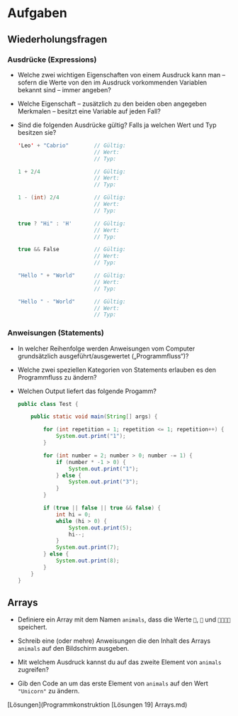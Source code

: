 # Aufgaben

## Wiederholungsfragen

### Ausdrücke (Expressions)

- Welche zwei wichtigen Eigenschaften von einem Ausdruck kann man – sofern die Werte von den im Ausdruck vorkommenden Variablen bekannt sind – immer angeben?

- Welche Eigenschaft – zusätzlich zu den beiden oben angegeben Merkmalen – besitzt eine Variable auf jeden Fall?

- Sind die folgenden Ausdrücke gültig? Falls ja welchen Wert und Typ besitzen sie?

  ```java
  'Leo' + "Cabrio"        // Gültig:
                          // Wert:
                          // Typ:

  1 + 2/4                 // Gültig:
                          // Wert:
                          // Typ:

  1 - (int) 2/4           // Gültig:
                          // Wert:
                          // Typ:

  true ? "Hi" : 'H'       // Gültig:
                          // Wert:
                          // Typ:

  true && False           // Gültig:
                          // Wert:
                          // Typ:

  "Hello " + "World"      // Gültig:
                          // Wert:
                          // Typ:

  "Hello " - "World"      // Gültig:
                          // Wert:
                          // Typ:
  ```

### Anweisungen (Statements)

- In welcher Reihenfolge werden Anweisungen vom Computer grundsätzlich ausgeführt/ausgewertet („Programmfluss“)?

- Welche zwei speziellen Kategorien von Statements erlauben es  den Programmfluss zu ändern?

- Welchen Output liefert das folgende Progamm?

  ```java
  public class Test {

      public static void main(String[] args) {

          for (int repetition = 1; repetition <= 1; repetition++) {
              System.out.print("1");
          }

          for (int number = 2; number > 0; number -= 1) {
              if (number * -1 > 0) {
                  System.out.print("1");
              } else {
                  System.out.print("3");
              }
          }

          if (true || false || true && false) {
              int hi = 0;
              while (hi > 0) {
                  System.out.print(5);
                  hi--;
              }
              System.out.print(7);
          } else {
              System.out.print(8);
          }
      }
  }
  ```

## Arrays

- Definiere ein Array mit dem Namen `animals`, dass die Werte `🦄`, `🐰` und `🙈🙉🙊🐳` speichert.

- Schreib eine (oder mehre) Anweisungen die den Inhalt des Arrays  `animals` auf den Bildschirm ausgeben.

- Mit welchem Ausdruck kannst du auf das zweite Element von `animals` zugreifen?

- Gib den Code an um das erste Element von `animals` auf den Wert `"Unicorn"` zu ändern.

[Lösungen](Programmkonstruktion [Lösungen 19] Arrays.md)

